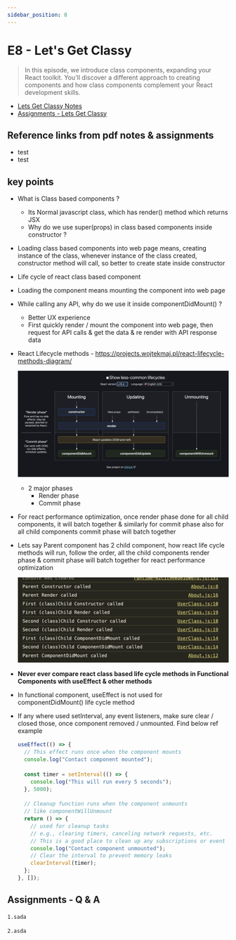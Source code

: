 ```yaml
---
sidebar_position: 8
---
```


# E8 - Let's Get Classy

> In this episode, we introduce class components, expanding your React toolkit. You'll discover a different approach to creating components and how class components complement your React development skills.

- [Lets Get Classy Notes](https://github.com/pravn27/dev-ops-tech-doc/blob/master/docs/reactjs-course-tutorials/namaste-reactjs-course/readerDoc/E8-Get-Classy/E8-lets-get-classy.pdf)
- [Assignments - Lets Get Classy](https://github.com/pravn27/dev-ops-tech-doc/blob/master/docs/reactjs-course-tutorials/namaste-reactjs-course/readerDoc/E8-Get-Classy/Assignments-LetsGetClassy.pdf)

## Reference links from pdf notes & assignments

- test
- test

## key points

- What is Class based components ?
  - Its Normal javascript class, which has render() method which returns JSX
  - Why do we use super(props) in class based components inside constructor ?
- Loading class based components into web page means, creating instance of the class, whenever instance of the class created, constructor method will call, so better to create state inside constructor
- Life cycle of react class based component
- Loading the component means mounting the component into web page
- While calling any API, why do we use it inside componentDidMount() ?
  - Better UX experience
  - First quickly render / mount the component into web page, then request for API calls & get the data & re render with API response data
- React Lifecycle methods - https://projects.wojtekmaj.pl/react-lifecycle-methods-diagram/

  ![alt text](../images/react-lifeCycle-methods.png)

  - 2 major phases
    - Render phase
    - Commit phase

- For react performance optimization, once render phase done for all child components, it will batch together & similarly for commit phase also for all child components commit phase will batch together
- Lets say Parent component has 2 child component, how react life cycle methods will run, follow the order, all the child components render phase & commit phase will batch together for react performance optimization

  ![alt text](../images/order-react-lifecyle.png)

- **Never ever compare react class based life cycle methods in Functional Components with useEffect & other methods**

- In functional component, useEffect is not used for componentDidMount() life cycle method

- If any where used setInterval, any event listeners, make sure clear / closed those, once component removed / unmounted. Find below ref example

  ```javascript
  useEffect(() => {
    // This effect runs once when the component mounts
    console.log("Contact component mounted");

    const timer = setInterval(() => {
      console.log("This will run every 5 seconds");
    }, 5000);

    // Cleanup function runs when the component unmounts
    // like componentWillUnmount
    return () => {
      // used for cleanup tasks
      // e.g., clearing timers, canceling network requests, etc.
      // This is a good place to clean up any subscriptions or event listeners
      console.log("Contact component unmounted");
      // Clear the interval to prevent memory leaks
      clearInterval(timer);
    };
  }, []);
  ```

## Assignments - Q & A

    1.sada

    2.asda
